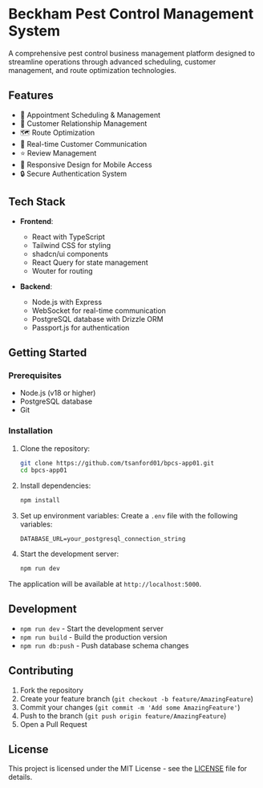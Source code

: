 # Beckham Pest Control Management System

A comprehensive pest control business management platform designed to streamline operations through advanced scheduling, customer management, and route optimization technologies.

## Features

- 📅 Appointment Scheduling & Management
- 👥 Customer Relationship Management
- 🗺️ Route Optimization
- 💬 Real-time Customer Communication
- ⭐ Review Management
- 📱 Responsive Design for Mobile Access
- 🔒 Secure Authentication System

## Tech Stack

- **Frontend**:
  - React with TypeScript
  - Tailwind CSS for styling
  - shadcn/ui components
  - React Query for state management
  - Wouter for routing

- **Backend**:
  - Node.js with Express
  - WebSocket for real-time communication
  - PostgreSQL database with Drizzle ORM
  - Passport.js for authentication

## Getting Started

### Prerequisites

- Node.js (v18 or higher)
- PostgreSQL database
- Git

### Installation

1. Clone the repository:
   ```bash
   git clone https://github.com/tsanford01/bpcs-app01.git
   cd bpcs-app01
   ```

2. Install dependencies:
   ```bash
   npm install
   ```

3. Set up environment variables:
   Create a `.env` file with the following variables:
   ```
   DATABASE_URL=your_postgresql_connection_string
   ```

4. Start the development server:
   ```bash
   npm run dev
   ```

The application will be available at `http://localhost:5000`.

## Development

- `npm run dev` - Start the development server
- `npm run build` - Build the production version
- `npm run db:push` - Push database schema changes

## Contributing

1. Fork the repository
2. Create your feature branch (`git checkout -b feature/AmazingFeature`)
3. Commit your changes (`git commit -m 'Add some AmazingFeature'`)
4. Push to the branch (`git push origin feature/AmazingFeature`)
5. Open a Pull Request

## License

This project is licensed under the MIT License - see the [LICENSE](LICENSE) file for details.
